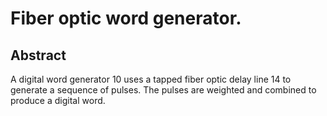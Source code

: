 # Fiber optic word generator.

## Abstract
A digital word generator 10 uses a tapped fiber optic delay line 14 to generate a sequence of pulses. The pulses are weighted and combined to produce a digital word.